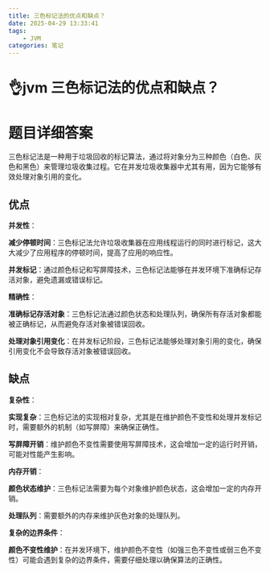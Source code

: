 ```yaml
---
title: 三色标记法的优点和缺点？
date: 2025-04-29 13:33:41
tags:
	- JVM
categories: 笔记
--- 
```

# 👌jvm 三色标记法的优点和缺点？

# 题目详细答案
三色标记法是一种用于垃圾回收的标记算法，通过将对象分为三种颜色（白色、灰色和黑色）来管理垃圾收集过程。它在并发垃圾收集器中尤其有用，因为它能够有效处理对象引用的变化。

## 优点
**并发性**：

**减少停顿时间**：三色标记法允许垃圾收集器在应用线程运行的同时进行标记，这大大减少了应用程序的停顿时间，提高了应用的响应性。

**并发标记**：通过颜色标记和写屏障技术，三色标记法能够在并发环境下准确标记存活对象，避免遗漏或错误标记。

**精确性**：

**准确标记存活对象**：三色标记法通过颜色状态和处理队列，确保所有存活对象都能被正确标记，从而避免存活对象被错误回收。

**处理对象引用变化**：在并发标记阶段，三色标记法能够处理对象引用的变化，确保引用变化不会导致存活对象被错误回收。

## 缺点
**复杂性**：

**实现复杂**：三色标记法的实现相对复杂，尤其是在维护颜色不变性和处理并发标记时，需要额外的机制（如写屏障）来确保正确性。

**写屏障开销**：维护颜色不变性需要使用写屏障技术，这会增加一定的运行时开销，可能对性能产生影响。

**内存开销**：

**颜色状态维护**：三色标记法需要为每个对象维护颜色状态，这会增加一定的内存开销。

**处理队列**：需要额外的内存来维护灰色对象的处理队列。

**复杂的边界条件**：

**颜色不变性维护**：在并发环境下，维护颜色不变性（如强三色不变性或弱三色不变性）可能会遇到复杂的边界条件，需要仔细处理以确保算法的正确性。